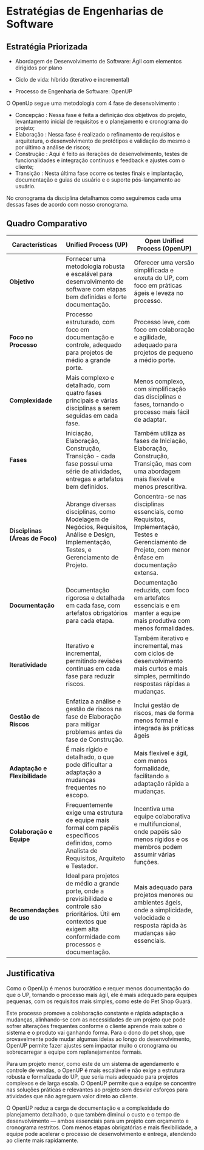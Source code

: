 # Estratégias de Engenharias de Software

## Estratégia Priorizada 

- Abordagem de Desenvolvimento de Software: Ágil com elementos dirigidos por plano 

- Ciclo de vida: híbrido (iterativo e incremental) 

- Processo de Engenharia de Software: OpenUP 

O OpenUp segue uma metodologia com 4 fase de desenvolvimento : 

- Concepção : Nessa fase é feita a definição dos objetivos do projeto, levantamento inicial de requisitos e o planejamento e cronograma do projeto;
- Elaboração : Nessa fase é realizado o refinamento de requisitos e arquitetura, o desenvolvimento de protótipos e validação do mesmo e por último a análise de riscos;
- Construção : Aqui é feito as iterações de desenvolvimento, testes de funcionalidades e integração contínuos e feedback e ajustes com o cliente;
- Transição : Nesta última fase ocorre os testes finais e implantação, documentação e guias de usuário e o suporte pós-lançamento ao usuário.

No cronograma da disciplina detalhamos como seguiremos cada uma dessas fases de acordo com nosso cronograma.


## Quadro Comparativo 

| Características                           | Unified Process (UP)                                           | Open Unified Process (OpenUP)                                    |
|-------------------------------------------|---------------------------------------------------------------|------------------------------------------------------------------|
| **Objetivo**                     | Fornecer uma metodologia robusta e escalável para desenvolvimento de software com etapas bem definidas e forte documentação.     | Oferecer uma versão simplificada e enxuta do UP, com foco em práticas ágeis e leveza no processo.  |
| **Foco no Processo**                             | Processo estruturado, com foco em documentação e controle, adequado para projetos de médio a grande porte.  | Processo leve, com foco em colaboração e agilidade, adequado para projetos de pequeno a médio porte.     |
| **Complexidade**                             | Mais complexo e detalhado, com quatro fases principais e várias disciplinas a serem seguidas em cada fase.                      | Menos complexo, com simplificação das disciplinas e fases, tornando o processo mais fácil de adaptar.   |
| **Fases**                      | Iniciação, Elaboração, Construção, Transição - cada fase possui uma série de atividades, entregas e artefatos bem definidos.  | Também utiliza as fases de Iniciação, Elaboração, Construção, Transição, mas com uma abordagem mais flexível e menos prescritiva.    |
| **Disciplinas (Áreas de Foco)**                          | Abrange diversas disciplinas, como Modelagem de Negócios, Requisitos, Análise e Design, Implementação, Testes, e Gerenciamento de Projeto.           | Concentra-se nas disciplinas essenciais, como Requisitos, Implementação, Testes e Gerenciamento de Projeto, com menor ênfase em documentação extensa.  |
| **Documentação**                             | Documentação rigorosa e detalhada em cada fase, com artefatos obrigatórios para cada etapa.                               | Documentação reduzida, com foco em artefatos essenciais e em manter a equipe mais produtiva com menos formalidades.  |
| **Iteratividade**               | Iterativo e incremental, permitindo revisões contínuas em cada fase para reduzir riscos.   | Também iterativo e incremental, mas com ciclos de desenvolvimento mais curtos e mais simples, permitindo respostas rápidas a mudanças.             |
| **Gestão de Riscos**                        | Enfatiza a análise e gestão de riscos na fase de Elaboração para mitigar problemas antes da fase de Construção.                    | Inclui gestão de riscos, mas de forma menos formal e integrada às práticas ágeis    |
| **Adaptação e Flexibilidade**                        | É mais rígido e detalhado, o que pode dificultar a adaptação a mudanças frequentes no escopo.          | Mais flexível e ágil, com menos formalidade, facilitando a adaptação rápida a mudanças.    |
| **Colaboração e Equipe**                        |Frequentemente exige uma estrutura de equipe mais formal com papéis específicos definidos, como Analista de Requisitos, Arquiteto e Testador.                   | Incentiva uma equipe colaborativa e multifuncional, onde papéis são menos rígidos e os membros podem assumir várias funções.    |
| **Recomendações de uso**                        |Ideal para projetos de médio a grande porte, onde a previsibilidade e controle são prioritários. Útil em contextos que exigem alta conformidade com processos e documentação.                    | Mais adequado para projetos menores ou ambientes ágeis, onde a simplicidade, velocidade e resposta rápida às mudanças são essenciais.    |

## Justificativa 
Como o OpenUp é menos burocrático e requer menos documentação do que o UP, tornando o processo mais ágil, ele é mais adequado para equipes pequenas, com os requisitos mais simples, como este do Pet Shop Guará. 

Este processo promove a colaboração constante e rápida adaptação a mudanças, alinhando-se com as necessidades de um projeto que pode sofrer alterações frequentes conforme o cliente aprende mais sobre o sistema e o produto vai ganhando forma. Para o dono do pet shop, que provavelmente pode mudar algumas ideias ao longo do desenvolvimento, OpenUP permite fazer ajustes sem impactar muito o cronograma ou sobrecarregar a equipe com replanejamentos formais. 

Para um projeto menor, como este de um sistema de agendamento e controle de vendas, o OpenUP é mais escalável e não exige a estrutura robusta e formalizada do UP, que seria mais adequado para projetos complexos e de larga escala. O OpenUP permite que a equipe se concentre nas soluções práticas e relevantes ao projeto sem desviar esforços para atividades que não agreguem valor direto ao cliente. 

O OpenUP reduz a carga de documentação e a complexidade do planejamento detalhado, o que também diminui o custo e o tempo de desenvolvimento — ambos essenciais para um projeto com orçamento e cronograma restritos. Com menos etapas obrigatórias e mais flexibilidade, a equipe pode acelerar o processo de desenvolvimento e entrega, atendendo ao cliente mais rapidamente. 

